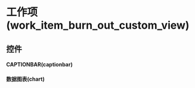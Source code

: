 # 工作项(work_item_burn_out_custom_view)  <!-- {docsify-ignore-all} -->



## 控件
#### CAPTIONBAR(captionbar)
#### 数据图表(chart)


<script>
 const { createApp } = Vue
  createApp({
    data() {
      return {

      }
    }
  }).use(ElementPlus).mount('#app')
</script>